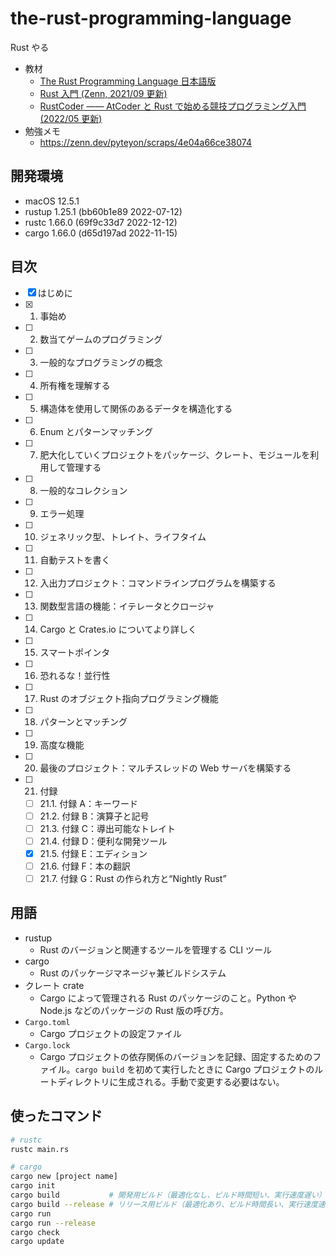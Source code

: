 # the-rust-programming-language

Rust やる

- 教材
  - [The Rust Programming Language 日本語版](https://doc.rust-jp.rs/book-ja/)
  - [Rust 入門 (Zenn, 2021/09 更新)](https://zenn.dev/mebiusbox/books/22d4c1ed9b0003)
  - [RustCoder ―― AtCoder と Rust で始める競技プログラミング入門 (2022/05 更新)](https://zenn.dev/toga/books/rust-atcoder-old)
- 勉強メモ
  - https://zenn.dev/pyteyon/scraps/4e04a66ce38074

## 開発環境

- macOS 12.5.1
- rustup 1.25.1 (bb60b1e89 2022-07-12)
- rustc 1.66.0 (69f9c33d7 2022-12-12)
- cargo 1.66.0 (d65d197ad 2022-11-15)

## 目次

- [x] はじめに
- [x] 1. 事始め
- [ ] 2. 数当てゲームのプログラミング
- [ ] 3. 一般的なプログラミングの概念
- [ ] 4. 所有権を理解する
- [ ] 5. 構造体を使用して関係のあるデータを構造化する
- [ ] 6. Enum とパターンマッチング
- [ ] 7. 肥大化していくプロジェクトをパッケージ、クレート、モジュールを利用して管理する
- [ ] 8. 一般的なコレクション
- [ ] 9. エラー処理
- [ ] 10. ジェネリック型、トレイト、ライフタイム
- [ ] 11. 自動テストを書く
- [ ] 12. 入出力プロジェクト：コマンドラインプログラムを構築する
- [ ] 13. 関数型言語の機能：イテレータとクロージャ
- [ ] 14. Cargo と Crates.io についてより詳しく
- [ ] 15. スマートポインタ
- [ ] 16. 恐れるな！並行性
- [ ] 17. Rust のオブジェクト指向プログラミング機能
- [ ] 18. パターンとマッチング
- [ ] 19. 高度な機能
- [ ] 20. 最後のプロジェクト：マルチスレッドの Web サーバを構築する
- [ ] 21. 付録
  - [ ] 21.1. 付録 A：キーワード
  - [ ] 21.2. 付録 B：演算子と記号
  - [ ] 21.3. 付録 C：導出可能なトレイト
  - [ ] 21.4. 付録 D：便利な開発ツール
  - [x] 21.5. 付録 E：エディション
  - [ ] 21.6. 付録 F：本の翻訳
  - [ ] 21.7. 付録 G：Rust の作られ方と“Nightly Rust”

## 用語

- rustup
  - Rust のバージョンと関連するツールを管理する CLI ツール
- cargo
  - Rust のパッケージマネージャ兼ビルドシステム
- クレート crate
  - Cargo によって管理される Rust のパッケージのこと。Python や Node.js などのパッケージの Rust 版の呼び方。
- `Cargo.toml`
  - Cargo プロジェクトの設定ファイル
- `Cargo.lock`
  - Cargo プロジェクトの依存関係のバージョンを記録、固定するためのファイル。`cargo build` を初めて実行したときに Cargo プロジェクトのルートディレクトリに生成される。手動で変更する必要はない。

## 使ったコマンド

```sh
# rustc
rustc main.rs

# cargo
cargo new [project name]
cargo init
cargo build           # 開発用ビルド（最適化なし、ビルド時間短い、実行速度遅い）
cargo build --release # リリース用ビルド（最適化あり、ビルド時間長い、実行速度速い）
cargo run
cargo run --release
cargo check
cargo update
```
